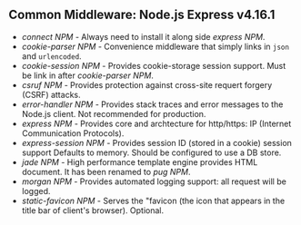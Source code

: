 ## Common Middleware: Node.js Express v4.16.1 

- *connect NPM* - Always need to install it along side *express NPM*.
- *cookie-parser NPM* - Convenience middleware that simply links in `json` and `urlencoded`.
- *cookie-session NPM* - Provides cookie-storage session support. Must be link in after *cookie-parser NPM*.
- *csruf NPM* - Provides protection against cross-site requert forgery (CSRF) attacks.
- *error-handler NPM* - Provides stack traces and error messages to the Node.js client. Not recommended for production.
- *express NPM* - Provides core and archtecture for http/https: IP (Internet Communication Protocols).
- *express-session NPM* - Provides session ID (stored in a cookie) session support Defaults to memory. Should be configured to use a DB store.
- *jade NPM* - High performance template engine provides HTML document. It has been renamed to *pug NPM*. 
- *morgan NPM* - Provides automated logging support: all request will be logged.
- *static-favicon NPM* - Serves the "favicon (the icon that appears in the title bar of client's browser). Optional.
